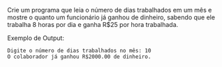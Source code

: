 Crie um programa que leia o número de dias trabalhados em um mês e mostre o quanto um funcionário já ganhou de dinheiro, sabendo que ele trabalha 8 horas por dia e ganha R$25 por hora trabalhada.

Exemplo de Output:
~~~
Digite o número de dias trabalhados no mês: 10
O colaborador já ganhou R$2000.00 de dinheiro.
~~~